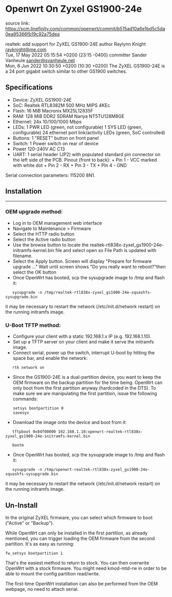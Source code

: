 # Openwrt On Zyxel GS1900-24e

source link: https://scm.linefinity.com/common/openwrt/commit/b515ad10a6e1bd5c5da0ea95366fb19c92a75dea


realtek: add support for ZyXEL GS1900-24E
author	Raylynn Knight <rayknight@me.com>	
	Tue, 17 May 2022 05:15:54 +0200 (23:15 -0400)
committer	Sander Vanheule <sander@svanheule.net>	
	Mon, 6 Jun 2022 10:30:50 +0200 (10:30 +0200)
The ZyXEL GS1900-24E is a 24 port gigabit switch similar to other GS1900
switches.

Specifications
--------------
* Device:    ZyXEL GS1900-24E
* SoC:       Realtek RTL8382M 500 MHz MIPS 4KEc
* Flash:     16 MiB Macronix MX25L12835F
* RAM:       128 MiB DDR2 SDRAM Nanya NT5TU128M8GE
* Ethernet:  24x 10/100/1000 Mbps
* LEDs:      1 PWR LED (green, not configurable)
             1 SYS LED (green, configurable)
             24 ethernet port link/activity LEDs (green, SoC controlled)
* Buttons:   1 "RESET" button on front panel
* Switch:    1 Power switch on rear of device
* Power      120-240V AC C13
* UART:      1 serial header (JP2) with populated standard pin connector on
             the left side of the PCB.
             Pinout (front to back):
             + Pin 1 - VCC marked with white dot
             + Pin 2 - RX
             + Pin 3 - TX
             + PIn 4 - GND

Serial connection parameters:  115200 8N1.

## Installation
------------

### OEM upgrade method:

* Log in to OEM management web interface
* Navigate to Maintenance > Firmware
* Select the HTTP radio button
* Select the Active radio button
* Use the browse button to locate the realtek-rtl838x-zyxel_gs1900-24e-initramfs-kernel.bin file and select open so File Path is updated with filename.
* Select the Apply button. Screen will display "Prepare for firmware upgrade ..." Wait until screen shows "Do you really want to reboot?"then select the OK button
* Once OpenWrt has booted, scp the sysupgrade image to /tmp and flash it:
```
   sysupgrade -n /tmp/realtek-rtl838x-zyxel_gs1900-24e-squashfs-sysupgrade.bin
```
   it may be necessary to restart the network (/etc/init.d/network restart) on
   the running initramfs image.

### U-Boot TFTP method:

* Configure your client with a static 192.168.1.x IP (e.g. 192.168.1.10).
* Set up a TFTP server on your client and make it serve the initramfs image.
* Connect serial, power up the switch, interrupt U-boot by hitting the
  space bar, and enable the network:
```
   rtk network on
```
* Since the GS1900-24E is a dual-partition device, you want to keep the OEM firmware on the backup partition for the time being. OpenWrt can only boot
  from the first partition anyway (hardcoded in the DTS). To make sure we are manipulating the first partition, issue the following commands:
  ```
  setsys bootpartition 0
  savesys
  ```
* Download the image onto the device and boot from it:
```
   tftpboot 0x84f00000 192.168.1.10:openwrt-realtek-rtl838x-zyxel_gs1900-24e-initramfs-kernel.bin
```
```
   bootm
  ```
* Once OpenWrt has booted, scp the sysupgrade image to /tmp and flash it:
```
   sysupgrade -n /tmp/openwrt-realtek-rtl838x-zyxel_gs1900-24e-squashfs-sysupgrade.bin
```
   it may be necessary to restart the network (/etc/init.d/network restart) on the running initramfs image.
   
   ## Un-Install

  In the original ZyXEL firmware, you can select which firmware to boot ("Active" or "Backup").

While OpenWrt can only be installed in the first partition, as already mentioned, you can trigger loading the OEM firmware from the second partition. It's as easy as running:
```
fw_setsys bootpartition 1
```
That's the easiest method to return to stock. You can then overwrite OpenWrt with a stock firmware.
You might need kmod-mtd-rw in order to be able to mount the config partition read/write.

The first-time OpenWrt installation can also be performed from the OEM webpage, no need to attach serial.
